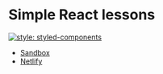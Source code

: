 # Simple React lessons

[![style: styled-components](https://img.shields.io/badge/style-%F0%9F%92%85%20styled--components-orange.svg?colorB=daa357&colorA=db748e)](https://github.com/styled-components/styled-components)

- [Sandbox](https://codesandbox.io)
- [Netlify](https://app.netlify.com)
